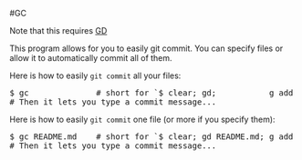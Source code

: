 #GC

Note that this requires [GD](https://github.com/czipperz/gd)

This program allows for you to easily git commit. You can specify files or allow it to automatically commit all of them.

Here is how to easily `git commit` all your files:
<pre>
$ gc              # short for `$ clear; gd;           g add -A`
# Then it lets you type a commit message...
</pre>

Here is how to easily `git commit` one file (or more if you specify them):
<pre>
$ gc README.md    # short for `$ clear; gd README.md; g add README.md`
# Then it lets you type a commit message...
</pre>
